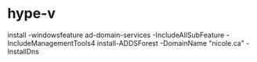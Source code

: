 # hype-v

install -windowsfeature ad-domain-services -IncludeAllSubFeature -IncludeManagementTools4
install-ADDSForest -DomainName "nicole.ca" -InstallDns
